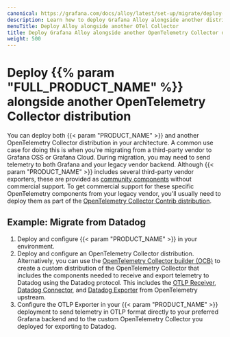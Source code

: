 ```yaml
---
canonical: https://grafana.com/docs/alloy/latest/set-up/migrate/deploy-alloy-with-otel-collector/
description: Learn how to deploy Grafana Alloy alongside another distribution of the OpenTelemetry Collector
menuTitle: Deploy Alloy alongside another OTel Collector
title: Deploy Grafana Alloy alongside another OpenTelemetry Collector distribution
weight: 500
---
```


# Deploy {{% param "FULL_PRODUCT_NAME" %}} alongside another OpenTelemetry Collector distribution

You can deploy both {{< param "PRODUCT_NAME" >}} and another OpenTelemetry Collector distribution in your architecture.
A common use case for doing this is when you're migrating from a third-party vendor to Grafana OSS or Grafana Cloud.
During migration, you may need to send telemetry to both Grafana and your legacy vendor backend.
Although {{< param "PRODUCT_NAME" >}} includes several third-party vendor exporters, these are provided as [community components][] without commercial support.
To get commercial support for these specific OpenTelemetry components from your legacy vendor, you'll usually need to deploy them as part of the [OpenTelemetry Collector Contrib distribution][].

## Example: Migrate from Datadog

1. Deploy and configure {{< param "PRODUCT_NAME" >}} in your environment.
1. Deploy and configure an OpenTelemetry Collector distribution.
   Alternatively, you can use the [OpenTelemetry Collector builder (OCB)][] to create a custom distribution of the OpenTelemetry Collector that includes the components needed to receive and export telemetry to Datadog using the Datadog protocol.
   This includes the [OTLP Receiver][], [Datadog Connector][], and [Datadog Exporter][] from OpenTelemetry upstream.
1. Configure the OTLP Exporter in your {{< param "PRODUCT_NAME" >}} deployment to send telemetry in OTLP format directly to your preferred Grafana backend and to the custom OpenTelemetry Collector you deployed for exporting to Datadog.

[community components]: ../../get-started/community_components/
[OpenTelemetry Collector Contrib distribution]: https://github.com/open-telemetry/opentelemetry-collector-contrib
[OpenTelemetry Collector builder (OCB)]: https://opentelemetry.io/docs/collector/custom-collector
[OTLP Receiver]: https://github.com/open-telemetry/opentelemetry-collector/blob/main/receiver/otlpreceiver/README.md
[Datadog Connector]: https://github.com/open-telemetry/opentelemetry-collector-contrib/tree/main/connector/datadogconnector
[Datadog Exporter]: https://github.com/open-telemetry/opentelemetry-collector-contrib/tree/main/exporter/datadogexporter